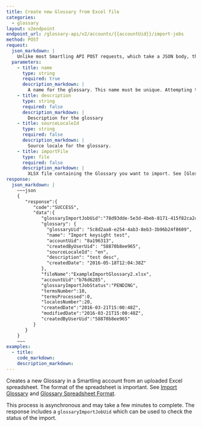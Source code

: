 ```yaml
---
title: Create new Glossary from Excel file
categories:
  - glossary
layout: v2endpoint
endpoint_url: /glossary-api/v2/accounts/{{accountUid}}/import-jobs
method: POST
request:
  json_markdown: |
    Unlike most Smartling API POST requests, which take a JSON body, this request has a multi-part form body.
  parameters:
    - title: name
      type: string
      required: true
      description_markdown: |
        A name for the glossary. This name must be unique. Attempting to use a name already in use in the account will return an error.
    - title: description
      type: string
      required: false
      description_markdown: |
        Description for the glossary
    - title: sourceLocaleId
      type: string
      required: false
      description_markdown: |
        Source locale for the glossary. 
    - title: importFile
      type: file
      required: false
      description_markdown: |
        XLSX file containing the Glossary you want to import. See [Glossary Spreadsheet Format](/support/articles/glossary-spreadsheet-format/) for details.
response:
  json_markdown: |
    ~~~json
    {
       "response":{
          "code":"SUCCESS",
          "data":{
             "glossaryImportJobUid":"78d93dde-5e3d-4beb-8171-415f82ca2c7b",
             "glossary": {
               "glossaryUid": "5c8d2aa8-e254-4ab3-8eb3-3b96b24f8609",
               "name": "Import keysight test",
               "accountUid": "8a196313",
               "createdByUserUid": "58870b8ee965",
               "sourceLocaleId": "en",
               "description": "test desc",
               "createdDate": "2016-05-18T12:04:38Z"
             },
             "fileName":"ExampleImportGlossary2.xlsx",
             "accountUid":"b76d6285",
             "glossaryImportJobStatus":"PENDING",
             "termsNumber":10,
             "termsProcessed":0,
             "localesNumber":20,
             "createdDate":"2016-03-21T15:00:48Z",
             "modifiedDate":"2016-03-21T15:00:48Z",
             "createdByUserUid":"58870b8ee965"
          }
       }
    }
    ~~~
examples:
  - title:
    code_markdown:
    description_markdown:
---
```


Creates a new Glossary in a Smartling account from an uploaded Excel spreadsheet. The format of the spreadsheet is important. See [Import Glossary](/support/articles/import-glossary/) and [Glossary Spreadsheet Format](/support/articles/glossary-spreadsheet-format/).

This process is asynchronous and may take a few minutes to complete. The response includes a `glossaryImportJobUid` which can be used to check the status of the import.